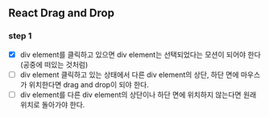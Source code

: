 ## React Drag and Drop

### step 1

- [x] div element를 클릭하고 있으면 div element는 선택되었다는 모션이 되어야 한다(공중에 떠있는 것처럼)
- [ ] div element 클릭하고 있는 상태에서 다른 div element의 상단, 하단 면에 마우스가 위치한다면 drag and drop이 되야 한다.
- [ ] div element를 다른 div element의 상단이나 하단 면에 위치하지 않는다면 원래 위치로 돌아가야 한다.
